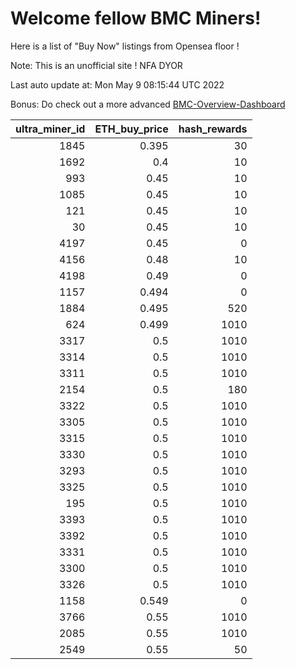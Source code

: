 # Welcome fellow BMC Miners!
Here is a list of "Buy Now" listings from Opensea floor !

Note: This is an unofficial site ! NFA DYOR

Last auto update at: Mon May  9 08:15:44 UTC 2022

Bonus: Do check out a more advanced [BMC-Overview-Dashboard](https://dune.com/defifunk/BMC-Overview-Dashboard)


|   ultra_miner_id |   ETH_buy_price |   hash_rewards |
|-----------------:|----------------:|---------------:|
|             1845 |           0.395 |             30 |
|             1692 |           0.4   |             10 |
|              993 |           0.45  |             10 |
|             1085 |           0.45  |             10 |
|              121 |           0.45  |             10 |
|               30 |           0.45  |             10 |
|             4197 |           0.45  |              0 |
|             4156 |           0.48  |             10 |
|             4198 |           0.49  |              0 |
|             1157 |           0.494 |              0 |
|             1884 |           0.495 |            520 |
|              624 |           0.499 |           1010 |
|             3317 |           0.5   |           1010 |
|             3314 |           0.5   |           1010 |
|             3311 |           0.5   |           1010 |
|             2154 |           0.5   |            180 |
|             3322 |           0.5   |           1010 |
|             3305 |           0.5   |           1010 |
|             3315 |           0.5   |           1010 |
|             3330 |           0.5   |           1010 |
|             3293 |           0.5   |           1010 |
|             3325 |           0.5   |           1010 |
|              195 |           0.5   |           1010 |
|             3393 |           0.5   |           1010 |
|             3392 |           0.5   |           1010 |
|             3331 |           0.5   |           1010 |
|             3300 |           0.5   |           1010 |
|             3326 |           0.5   |           1010 |
|             1158 |           0.549 |              0 |
|             3766 |           0.55  |           1010 |
|             2085 |           0.55  |           1010 |
|             2549 |           0.55  |             50 |